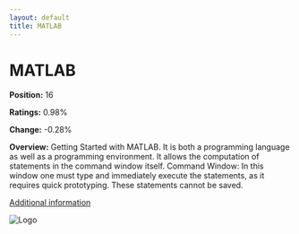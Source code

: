 ```yaml
---
layout: default
title: MATLAB
---
```


# MATLAB

**Position:** 16

**Ratings:** 0.98%

**Change:** -0.28%

**Overview:** Getting Started with MATLAB. It is both a programming language as well as a programming environment. It allows the computation of statements in the command window itself. Command Window: In this window one must type and immediately execute the statements, as it requires quick prototyping. These statements cannot be saved.

[Additional information](https://www.geeksforgeeks.org/introduction-to-matlab/)

![Logo](https://logos-world.net/wp-content/uploads/2020/12/MATLAB-Emblem.png)
